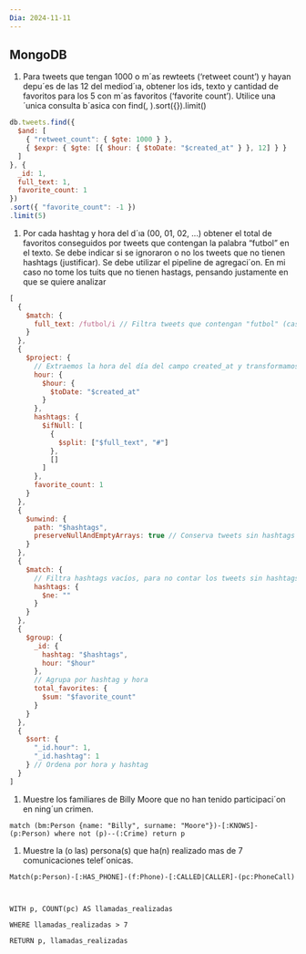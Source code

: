 ```yaml
---
Dia: 2024-11-11
---
```

## MongoDB

1. Para tweets que tengan 1000 o m´as rewteets (‘retweet count’) y hayan depu´es de las 12 del mediod´ıa, obtener los ids, texto y cantidad de favoritos para los 5 con m´as favoritos (‘favorite count’). Utilice una ´unica consulta b´asica con find(, ).sort({}).limit()
```js
db.tweets.find({
  $and: [
    { "retweet_count": { $gte: 1000 } },
    { $expr: { $gte: [{ $hour: { $toDate: "$created_at" } }, 12] } }
  ]
}, {
  _id: 1,
  full_text: 1,
  favorite_count: 1
})
.sort({ "favorite_count": -1 })
.limit(5)
```


1. Por cada hashtag y hora del d´ıa (00, 01, 02, ...) obtener el total de favoritos conseguidos por tweets que contengan la palabra “futbol” en el texto. Se debe indicar si se ignoraron o no los tweets que no tienen hashtags (justificar). Se debe utilizar el pipeline de agregaci´on.
En mi caso no tome los tuits que no tienen hastags, pensando justamente en que se quiere analizar 
```js
[
  {
    $match: {
      full_text: /futbol/i // Filtra tweets que contengan "futbol" (case-insensitive)
    }
  },
  {
    $project: {
      // Extraemos la hora del día del campo created_at y transformamos los hashtags a un array
      hour: {
        $hour: {
          $toDate: "$created_at"
        }
      },
      hashtags: {
        $ifNull: [
          {
            $split: ["$full_text", "#"]
          },
          []
        ]
      },
      favorite_count: 1
    }
  },
  {
    $unwind: {
      path: "$hashtags",
      preserveNullAndEmptyArrays: true // Conserva tweets sin hashtags como array vacío
    }
  },
  {
    $match: {
      // Filtra hashtags vacíos, para no contar los tweets sin hashtags
      hashtags: {
        $ne: ""
      }
    }
  },
  {
    $group: {
      _id: {
        hashtag: "$hashtags",
        hour: "$hour"
      },
      // Agrupa por hashtag y hora
      total_favorites: {
        $sum: "$favorite_count"
      }
    }
  },
  {
    $sort: {
      "_id.hour": 1,
      "_id.hashtag": 1
    } // Ordena por hora y hashtag
  }
]
```
1. Muestre los familiares de Billy Moore que no han tenido participaci´on en ning´un crimen.
```cypher
match (bm:Person {name: "Billy", surname: "Moore"})-[:KNOWS]-(p:Person) where not (p)--(:Crime) return p
```

1. Muestre la (o las) persona(s) que ha(n) realizado mas de 7 comunicaciones telef´onicas.
```cypher
Match(p:Person)-[:HAS_PHONE]-(f:Phone)-[:CALLED|CALLER]-(pc:PhoneCall)

  

WITH p, COUNT(pc) AS llamadas_realizadas

WHERE llamadas_realizadas > 7

RETURN p, llamadas_realizadas
```
